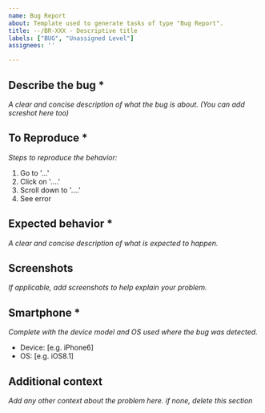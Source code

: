 ```yaml
---
name: Bug Report
about: Template used to generate tasks of type "Bug Report".
title: --/BR-XXX - Descriptive title
labels: ["BUG", "Unassigned Level"]
assignees: ''

---
```


## Describe the bug *

*A clear and concise description of what the bug is about. (You can add screshot here too)*

## To Reproduce *

*Steps to reproduce the behavior:*
1. Go to '...'
2. Click on '....'
3. Scroll down to '....'
4. See error

## Expected behavior *

*A clear and concise description of what is expected to happen.*

## Screenshots

*If applicable, add screenshots to help explain your problem.*

## Smartphone *

*Complete with the device model and OS used where the bug was detected.*
 - Device: [e.g. iPhone6]
 - OS: [e.g. iOS8.1]

## Additional context 

*Add any other context about the problem here. if none, delete this section*
